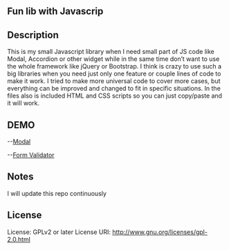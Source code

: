 ## Fun lib with Javascrip 

## Description
This is my small Javascript library when I need small part of JS code like Modal, Accordion or other widget while in the same time don’t want to use the whole framework like jQuery or Bootstrap. 
I think is crazy to use such a big libraries when you need just only one feature or couple lines of code to make it work. 
I tried to make more universal code to cover more cases, but everything can be improved and changed to fit in specific situations. 
In the files also is included HTML and CSS scripts so you can just copy/paste and it will work.  

## DEMO
--[Modal](https://aronwebpro.github.io/fun-javascript/Modal/)

--[Form Validator](https://aronwebpro.github.io/fun-javascript/FormValidator/)


## Notes
I will update this repo continuously

## License
License: GPLv2 or later
License URI: http://www.gnu.org/licenses/gpl-2.0.html

